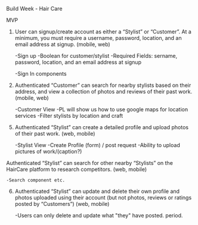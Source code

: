 Build Week - Hair Care

MVP
1. User can signup/create account as either a “Stylist” or “Customer”. At a minimum, you must require a username, password, location, and an email address at signup. (mobile, web)

    -Sign up
        -Boolean for customer/stylist
        -Required Fields: sername, password, location, and an email address at signup

    -Sign In components

2. Authenticated “Customer” can search for nearby stylists based on their address, and view a collection of photos and reviews of their past work. (mobile, web)

    -Customer View 
    -PL will show us how to use google maps for location services
    -Filter stylists by location and craft

<!-- 3. Authenticated “Customer” can upload photos, a short review and rate both the stylist and the haircut received. (mobile)

4. Authenticated “Customer” can update or delete photos, reviews and “Stylist” ratings created with their user account. (mobile) -->

5. Authenticated “Stylist” can create a detailed profile and upload photos of their past work. (web, mobile)

    -Stylist View
    -Create Profile (form) / post request
    -Ability to upload pictures of work/(caption?)

Authenticated “Stylist” can search for other nearby “Stylists” on the HairCare platform to research competitors. (web, mobile)

    -Search component etc.

6. Authenticated “Stylist” can update and delete their own profile and photos uploaded using their account (but not photos, reviews or ratings posted by “Customers”) (web, mobile)

    -Users can only delete and update what "they" have posted. period. 